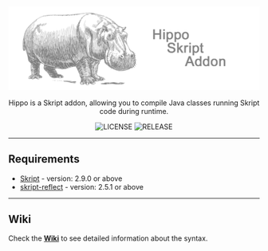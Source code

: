 ![HippoBanner](hippobanner.png)

<p align="center">Hippo is a Skript addon, allowing you to compile Java classes running Skript code during runtime.</p>

<p align="center">
    <img src="https://img.shields.io/github/license/pesekjak/hippo?style=for-the-badge&color=107185" alt="LICENSE">
    <img src="https://img.shields.io/github/v/release/pesekjak/hippo?style=for-the-badge&color=edb228" alt="RELEASE">
</p>

---

## Requirements
* [Skript](https://github.com/SkriptLang/Skript) - version: 2.9.0 or above
* [skript-reflect](https://github.com/SkriptLang/skript-reflect) - version: 2.5.1 or above

---

## Wiki
Check the [**Wiki**](https://github.com/Pesekjak/Hippo/wiki) to see detailed information about the syntax.